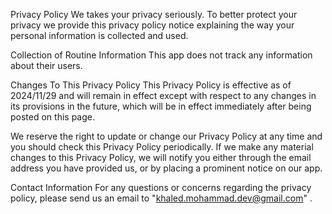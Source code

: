 Privacy Policy
We takes your privacy seriously. To better protect your privacy we provide this privacy policy notice explaining the way your personal information is collected and used.

Collection of Routine Information
This  app does not track any information about their users.

Changes To This Privacy Policy
This Privacy Policy is effective as of 2024/11/29 and will remain in effect except with respect to any changes in its provisions in the future, which will be in effect immediately after being posted on this page.

We reserve the right to update or change our Privacy Policy at any time and you should check this Privacy Policy periodically. If we make any material changes to this Privacy Policy, we will notify you either through the email address you have provided us, or by placing a prominent notice on our app.

Contact Information
For any questions or concerns regarding the privacy policy, please send us an email to "khaled.mohammad.dev@gmail.com" .

